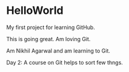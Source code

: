 # HelloWorld
My first project for learning GitHub.

This is going great.
Am loving Git.

Am Nikhil Agarwal and am learning to Git.

Day 2:
A course on Git helps to sort few thngs.
